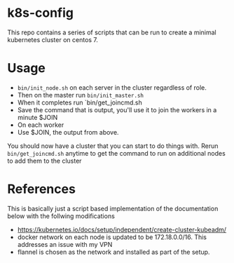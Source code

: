 # k8s-config
This repo contains a series of scripts that can be run to create a minimal kubernetes cluster on centos 7.

# Usage
* `bin/init_node.sh` on each server in the cluster regardless of role.
*  Then on the master run `bin/init_master.sh`
  * When it completes run `bin/get_joincmd.sh
  * Save the command that is output, you'll use it to join the workers in a minute $JOIN
*  On each worker
  * Use $JOIN, the output from above.

You should now have a cluster that you can start to do things with.  Rerun `bin/get_joincmd.sh` anytime to get the command to run on additional nodes to add them to the cluster

# References
This is basically just a script based implementation of the documentation below with the follwing modifications
* https://kubernetes.io/docs/setup/independent/create-cluster-kubeadm/
* docker network on each node is updated to be 172.18.0.0/16.  This addresses an issue with my VPN
* flannel is chosen as the network and installed as part of the setup.
